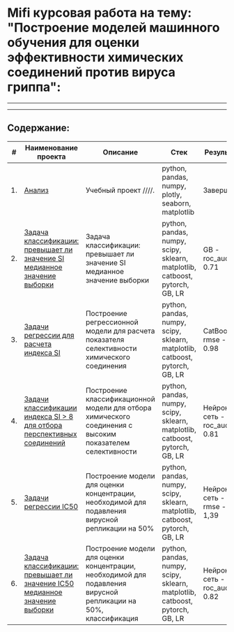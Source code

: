 # Mifi курсовая работа на тему: "Построение моделей машинного обучения для оценки эффективности химических соединений против вируса гриппа":
---
---
## Содержание:

| #    | Наименование проекта                | Описание                                                     | Стек                                                         | Результат|
| ---- | ------------------------------------------------------------ | ------------------------------------------------------------ | ------------------------------------------------------------ | ------|
| 1.   | [Анализ ](https://github.com/ipd0828/SkillFactoty-MIFI/blob/main/Project.%20Ноутбук-шаблон%20(1).ipynb)| Учебный проект ////.  | python, pandas, numpy, plotly, seaborn, matplotlib | Завершен |
| 2.   | [Задача классификации: превышает ли значение SI медианное значение выборки](https://github.com/ipd0828/SkillFactoty-MIFI/blob/main/ClassikML-KursWork/ClassificationSImedian.ipynb)| Задача классификации: превышает ли значение SI медианное значение выборки  | python, pandas, numpy, scipy, sklearn, matplotlib, catboost, pytorch, GB, LR   |  GB - roc_auc - 0.71 |
| 3.   | [Задачи регрессии для расчета индекса SI](https://github.com/ipd0828/SkillFactoty-MIFI/blob/main/ClassikML-KursWork/SI-regression%20model.ipynb)| Построение регрессионной модели для расчета показателя селективности химического соединения  | python, pandas, numpy, scipy, sklearn, matplotlib, catboost, pytorch, GB, LR   |  СatBoost - rmse - 0.98 |
| 4.   | [Задачи классификации индекса SI > 8 для отбора перспективных соединений](https://github.com/ipd0828/SkillFactoty-MIFI/blob/main/ClassikML-KursWork/ClassificationSI8.ipynb)| Построение классификационной модели для отбора химического соединения с высоким показателем селективности | python, pandas, numpy, scipy, sklearn, matplotlib, catboost, pytorch, GB, LR   |  Нейронная сеть - roc_auc - 0.81  |
| 5.   | [Задачи регрессии IC50](https://github.com/ipd0828/SkillFactoty-MIFI/blob/main/ClassikML-KursWork/IC50-regression%20model.ipynb)| Построение модели для оценки концентрации, необходимой для подавления вирусной репликации на 50%  | python, pandas, numpy, scipy, sklearn, matplotlib, catboost, pytorch, GB, LR   |  Нейронная сеть - rmse - 1,39 |
| 6.   | [Задача классификации: превышает ли значение IC50 медианное значение выборки](https://github.com/ipd0828/SkillFactoty-MIFI/blob/main/ClassikML-KursWork/ClassificationIC50med.ipynb)| Построение модели для оценки концентрации, необходимой для подавления вирусной репликации на 50%, классификация | python, pandas, numpy, scipy, sklearn, matplotlib, catboost, pytorch, GB, LR   |  Нейронная сеть - roc_auc - 0.82 |
